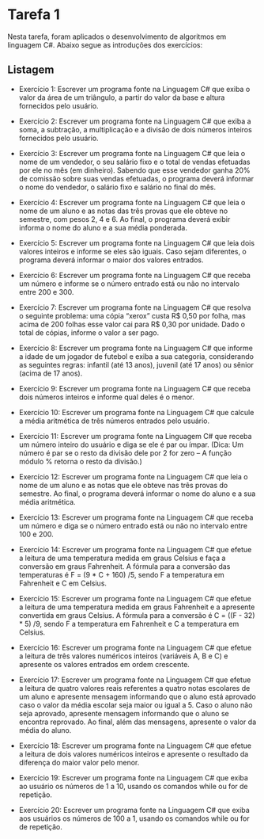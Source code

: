
# Tarefa 1

Nesta tarefa, foram aplicados o desenvolvimento de algoritmos em linguagem C#. Abaixo segue as introduções dos exercícios:

## Listagem

- Exercício 1:
Escrever um programa fonte na Linguagem C# que exiba o valor da área de um triângulo, a partir do valor da base e altura fornecidos pelo usuário.

- Exercício 2:
Escrever um programa fonte na Linguagem C# que exiba a soma, a subtração, a multiplicação e a divisão de dois números inteiros fornecidos pelo usuário.
  
- Exercício 3:
Escrever um programa fonte na Linguagem C# que leia o nome de um vendedor, o seu salário fixo e o total de vendas efetuadas por ele no mês (em dinheiro). Sabendo que esse vendedor ganha 20% de comissão sobre suas vendas efetuadas, o programa deverá informar o nome do vendedor, o salário fixo e salário no final do mês.

- Exercício 4:
Escrever um programa fonte na Linguagem C# que leia o nome de um aluno e as notas das três provas que ele obteve no semestre, com pesos 2, 4 e 6. Ao final, o programa deverá exibir informa o nome do aluno e a sua média ponderada.

- Exercício 5:
Escrever um programa fonte na Linguagem C# que leia dois valores inteiros e informe se eles são iguais. Caso sejam diferentes, o programa deverá informar o maior dos valores entrados.

- Exercício 6:
Escrever um programa fonte na Linguagem C# que receba um número e informe se o número entrado está ou não no intervalo entre 200 e 300.

- Exercício 7:
Escrever um programa fonte na Linguagem C# que resolva o seguinte problema: uma cópia “xerox” custa R$ 0,50 por folha, mas acima de 200 folhas esse valor cai para R$ 0,30 por unidade. Dado o total de cópias, informe o valor a ser pago.

- Exercício 8:
Escrever um programa fonte na Linguagem C# que informe a idade de um jogador de futebol e exiba a sua categoria, considerando as seguintes regras: infantil (até 13 anos), juvenil (até 17 anos) ou sênior (acima de 17 anos).

- Exercício 9:
Escrever um programa fonte na Linguagem C# que receba dois números inteiros e informe qual deles é o menor.

- Exercício 10:
Escrever um programa fonte na Linguagem C# que calcule a média aritmética de três números entrados pelo usuário.

- Exercício 11:
Escrever um programa fonte na Linguagem C# que receba um número inteiro do usuário e diga se ele é par ou ímpar. (Dica: Um número é par se o resto da divisão dele por 2 for zero – A função módulo % retorna o resto da divisão.)

- Exercício 12:
Escrever um programa fonte na Linguagem C# que leia o nome de um aluno e as notas que ele obteve nas três provas do semestre. Ao final, o programa deverá informar o nome do aluno e a sua média aritmética.

- Exercício 13:
Escrever um programa fonte na Linguagem C# que receba um número e diga se o número entrado está ou não no intervalo entre 100 e 200.

- Exercício 14:
Escrever um programa fonte na Linguagem C# que efetue a leitura de uma temperatura medida em graus Celsius e faça a conversão em graus Fahrenheit. A fórmula para a conversão das temperaturas é F = (9 * C + 160) /5, sendo F a temperatura em Fahrenheit e C em Celsius.

- Exercício 15:
Escrever um programa fonte na Linguagem C#   que efetue a leitura de uma temperatura medida em graus Fahrenheit e a apresente convertida em graus Celsius. A fórmula para a conversão é C = ((F - 32) * 5) /9, sendo F a temperatura em Fahrenheit e C a temperatura em Celsius.

- Exercício 16:
Escrever um programa fonte na Linguagem C# que efetue a leitura de três valores numéricos inteiros (variáveis A, B e C) e apresente os valores entrados em ordem crescente.

- Exercício 17:
Escrever um programa fonte na Linguagem C# que efetue a leitura de quatro valores reais referentes a quatro notas escolares de um aluno e apresente mensagem informando que o aluno está aprovado caso o valor da média escolar seja maior ou igual a 5. Caso o aluno não seja aprovado, apresente mensagem informando que o aluno se encontra reprovado. Ao final, além das mensagens, apresente o valor da média do aluno.

- Exercício 18:
Escrever um programa fonte na Linguagem C# que efetue a leitura de dois valores numéricos inteiros e apresente o resultado da diferença do maior valor pelo menor.
  
- Exercício 19:
Escrever um programa fonte na Linguagem C# que exiba ao usuário os números de 1 a 10, usando os comandos while ou for de repetição.
  
- Exercício 20:
Escrever um programa fonte na Linguagem C# que exiba aos usuários os números de 100 a 1, usando os comandos while ou for de repetição.
